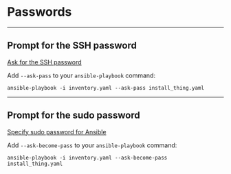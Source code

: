# Passwords

---

## Prompt for the SSH password
[Ask for the SSH password](https://docs.ansible.com/ansible/latest/cli/ansible-playbook.html#cmdoption-ansible-playbook-k)

Add `--ask-pass` to your `ansible-playbook` command:
```
ansible-playbook -i inventory.yaml --ask-pass install_thing.yaml
```

---

## Prompt for the sudo password
[Specify sudo password for Ansible](https://stackoverflow.com/a/27153708)

Add `--ask-become-pass` to your `ansible-playbook` command:
```
ansible-playbook -i inventory.yaml --ask-become-pass install_thing.yaml
```
